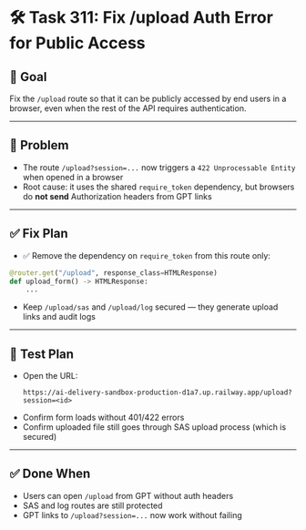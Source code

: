 # 🛠️ Task 311: Fix /upload Auth Error for Public Access

## 🎯 Goal
Fix the `/upload` route so that it can be publicly accessed by end users in a browser, even when the rest of the API requires authentication.

---

## 🧩 Problem
- The route `/upload?session=...` now triggers a `422 Unprocessable Entity` when opened in a browser
- Root cause: it uses the shared `require_token` dependency, but browsers do **not send** Authorization headers from GPT links

---

## ✅ Fix Plan
- ✅ Remove the dependency on `require_token` from this route only:

```python
@router.get("/upload", response_class=HTMLResponse)
def upload_form() -> HTMLResponse:
    ...
```

- Keep `/upload/sas` and `/upload/log` secured — they generate upload links and audit logs

---

## 🧪 Test Plan
- Open the URL:
  ```
  https://ai-delivery-sandbox-production-d1a7.up.railway.app/upload?session=<id>
  ```
- Confirm form loads without 401/422 errors
- Confirm uploaded file still goes through SAS upload process (which is secured)

---

## ✅ Done When
- Users can open `/upload` from GPT without auth headers
- SAS and log routes are still protected
- GPT links to `/upload?session=...` now work without failing
